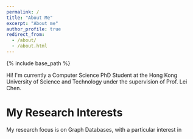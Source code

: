```yaml
---
permalink: /
title: "About Me"
excerpt: "About me"
author_profile: true
redirect_from: 
  - /about/
  - /about.html
---
```


{% include base_path %}

Hi! I'm currently a Computer Science PhD Student at the Hong Kong University of Science and Technology under the supervision of Prof. Lei Chen.

My Research Interests
======
My research focus is on Graph Databases, with a particular interest in 

